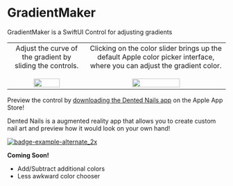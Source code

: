# GradientMaker

GradientMaker is a SwiftUI Control for adjusting gradients

<table>
  <tr>
    <td align="center">
      Adjust the curve of the gradient by sliding the controls. <br /><br />
      <img src="https://user-images.githubusercontent.com/3518657/202858935-cd5a5b14-d17f-46f7-9e2a-18b252b0051e.jpg" width="60%" />
    </td>
    <td align="center">
      Clicking on the color slider brings up the default Apple color picker interface, where you can adjust the gradient color.<br /><br />
      <img src="https://user-images.githubusercontent.com/3518657/202858938-92d928e7-1dd1-49b3-9ec6-03730a142709.jpg" width="60%" />
    </td>
  </tr>
</table>



Preview the control by [downloading the Dented Nails app]([url](https://apps.apple.com/us/app/dented-nails/id1529866818)) on the Apple App Store!

Dented Nails is a augmented reality app that allows you to create custom nail art and preview how it would look on your own hand!

[![badge-example-alternate_2x](https://user-images.githubusercontent.com/3518657/202859455-7b39c8bd-3cb8-436b-ac84-4fd989a036fd.png)]([url](https://apps.apple.com/us/app/dented-nails/id1529866818))



**Coming Soon!**
- Add/Subtract additional colors
- Less awkward color chooser
